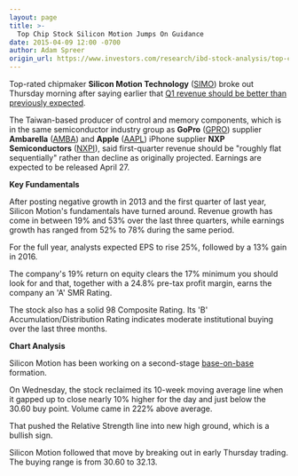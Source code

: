 ```yaml
---
layout: page
title: >-
  Top Chip Stock Silicon Motion Jumps On Guidance
date: 2015-04-09 12:00 -0700
author: Adam Spreer
origin_url: https://www.investors.com/research/ibd-stock-analysis/top-chip-stock-silicon-motion-breaks-out-on-raised-q1-revenue-guidance/
---
```





  



Top-rated chipmaker **Silicon Motion Technology** ([SIMO](https://research.investors.com/quote.aspx?symbol=SIMO)) broke out Thursday morning after saying earlier that [Q1 revenue should be better than previously expected](http://news.investors.com/technology/040815-746926-silicon-motion-revenue-projections-beat-expectations.htm).

  

The Taiwan-based producer of control and memory components, which is in the same semiconductor industry group as **GoPro** ([GPRO](https://research.investors.com/quote.aspx?symbol=GPRO)) supplier **Ambarella** ([AMBA](https://research.investors.com/quote.aspx?symbol=AMBA)) and **Apple** ([AAPL](https://research.investors.com/quote.aspx?symbol=AAPL)) iPhone supplier **NXP Semiconductors** ([NXPI](https://research.investors.com/quote.aspx?symbol=NXPI)), said first-quarter revenue should be "roughly flat sequentially" rather than decline as originally projected. Earnings are expected to be released April 27.

  

**Key Fundamentals**

  

After posting negative growth in 2013 and the first quarter of last year, Silicon Motion's fundamentals have turned around. Revenue growth has come in between 19% and 53% over the last three quarters, while earnings growth has ranged from 52% to 78% during the same period.

  

For the full year, analysts expected EPS to rise 25%, followed by a 13% gain in 2016.

  

The company's 19% return on equity clears the 17% minimum you should look for and that, together with a 24.8% pre-tax profit margin, earns the company an 'A' SMR Rating.

  

The stock also has a solid 98 Composite Rating. Its 'B' Accumulation/Distribution Rating indicates moderate institutional buying over the last three months.

  

**Chart Analysis**

  

Silicon Motion has been working on a second-stage [base-on-base](http://education.investors.com/investors-corner/746079-learn-to-recognize-base-on-base-patterns.htm) formation.

  

On Wednesday, the stock reclaimed its 10-week moving average line when it gapped up to close nearly 10% higher for the day and just below the 30.60 buy point. Volume came in 222% above average.

  

That pushed the Relative Strength line into new high ground, which is a bullish sign.

  

Silicon Motion followed that move by breaking out in early Thursday trading. The buying range is from 30.60 to 32.13.




